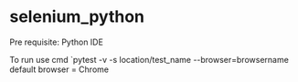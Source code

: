 # selenium_python
Pre requisite:
Python
IDE

To run use cmd `pytest -v -s location/test_name --browser=browsername
default browser = Chrome
